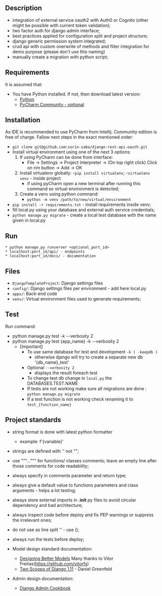 ## Description
- integration of external service oauth2 with Auth0 or Cognito (other might be possible with current token validation);
- two factor auth for django admin interface;
- best practices applied for configuration split and project structure;
- django generic permission system integrated;
- crud api with custom overwrite of methods and filter integration for demo purpose (please don't use this naming)
- manually create a migration with python script;

## Requirements
It is assumed that:
- You have Python installed. If not, then download latest version:
    * [Python](https://www.python.org/downloads/)
    * [PyCharm Community - optional](https://www.jetbrains.com/pycharm/download/#section=windows)

    
## Installation
As IDE is recommended to use PyCharm from Intellij. Community edition is free of charge.
Fallow next steps in the exact mentioned order:
- `git clone git@github.com:sorin-sabo/django-rest-api-oauth.git`
- Install virtual environment using one of the next 3 options: 
    1) If using PyCharm can be done from interface:
        - File -> Settings -> Project Interpreter -> (On top right click) Click on rim button -> Add -> OK
    2) Install virtualenv globally:
        -`pip install virtualenv`;
        -`virtualenv venv` - inside project 
        - if using pyCharm open a new terminal after running this command so virtual environment is detected;
    3) Create a venv using python command:
        - `python -m venv /path/to/new/virtual/environment`
- `pip install -r requirements.txt` - install requirements inside venv;
- fill local.py using your database and external auth service credentials;
- `python manage.py migrate` - create a local test database with the name given in local.py

## Run
    * python manage.py runserver <optional_port_id>
    * localhost:port_id/api/ - endpoints
    * localhost:port_id/docs/ - documentation
    
## Files
* `DjangoTemplateProject`: Django settings files
* `config/`: Django settings files per environment - add here local.py
* `apps/`: Back-end code
* `venv/`: Virtual environment files used to generate requirements;

    
## Test
Run command:
* python manage.py test -k --verbosity 2
* python manage.py test {app_name} -k --verbosity 2
    * [Important] 
        * To use same database for test and development `-k ( -keepdb )`
            - otherwise django will try to create a separate new db '{db_name}_test'
        * Optional `--verbosity 2`
            - displays the result foreach test
        * To change test db change in `local.py` the DATABASES.TEST.NAME
        * If tests are not working make sure all migrations are done : 
            `python manage.py migrate`
        * If a test function is not working check renaming it to `test_{function_name}`
        
## Project standards
- string format is done with latest python formatter
    - example: f'{variable}'
- strings are defined with '' not "";
- use """...""" for functions/ classes comments; leave an empty line after those comments for code readability;
- always specify in comments parameter and return type;
- always give a default value to functions parameters and class arguments - helps a lot testing;
- always store external imports in .__init__.py files to avoid circular dependency and bad architecture;
- always inspect code before deploy and fix PEP warnings or suppress the irrelevant ones;
- do not use as line split '\' - use ();
- always run the tests before deploy;
- Model design standard documentation:
    * [Designing Better Models](https://simpleisbetterthancomplex.com/tips/2018/02/10/django-tip-22-designing-better-models.html)
    Many thanks to Vitor Freitas(https://github.com/vitorfs)
    * [Two Scoops of Django 1.11]() - Daniel Greenfeld

- Admin design documentation:
    * [Django Admin Cookbook](https://buildmedia.readthedocs.org/media/pdf/django-admin-cookbook/latest/django-admin-cookbook.pdf)
